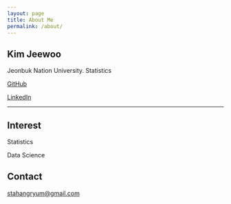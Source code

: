 ```yaml
---
layout: page
title: About Me
permalink: /about/
---
```


## Kim Jeewoo
Jeonbuk Nation University. Statistics

[GitHub](https://github.com/stahangryum)

[LinkedIn](www.linkedin.com/in/stahangryum)

---

## Interest
Statistics

Data Science

## Contact
stahangryum@gmail.com

